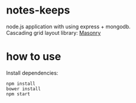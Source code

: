 # notes-keeps
node.js application with using express + mongodb. <br />
Cascading grid layout library: [Masonry](https://github.com/desandro/masonry)

# how to use
Install dependencies:
```shell
npm install
bower install
npm start
